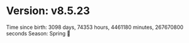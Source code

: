 # Version: v8.5.23
Time since birth: 3098 days, 74353 hours, 4461180 minutes, 267670800 seconds
Season: Spring 🌸
